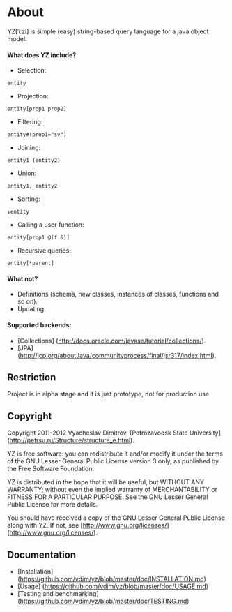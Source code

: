 # About
YZ[ˈiːzi] is simple (easy) string-based query language for a java object model. 

#### What does YZ include?

* Selection:
<pre><code>entity</code></pre>

* Projection:
<pre><code>entity[prop1 prop2]</code></pre>

* Filtering:
<pre><code>entity#(prop1="sv")</code></pre>

* Joining:
<pre><code>entity1 (entity2)</code></pre>

* Union:
<pre><code>entity1, entity2</code></pre>

* Sorting:
<pre><code>↓entity</code></pre>

* Calling a user function:
<pre><code>entity[prop1 @(f &)]</code></pre>

* Recursive queries:
<pre><code>entity[*parent]</code></pre>

#### What not?

* Definitions (schema, new classes, instances of classes, functions and so on).
* Updating.

#### Supported backends:

* [Collections] (http://docs.oracle.com/javase/tutorial/collections/).
* [JPA] (http://jcp.org/aboutJava/communityprocess/final/jsr317/index.html).

## Restriction
Project is in alpha stage and it is just prototype, not for production use.

## Copyright

Copyright 2011-2012 Vyacheslav Dimitrov, [Petrozavodsk State University] (http://petrsu.ru/Structure/structure_e.html).

YZ is free software: you can redistribute it and/or modify it
under the terms of the GNU Lesser General Public License version 3
only, as published by the Free Software Foundation.

YZ is distributed in the hope that it will be useful, but
WITHOUT ANY WARRANTY; without even the implied warranty of
MERCHANTABILITY or FITNESS FOR A PARTICULAR PURPOSE.  See the GNU
Lesser General Public License for more details.

You should have received a copy of the GNU Lesser General Public
License along with YZ.  If not, see [http://www.gnu.org/licenses/] (http://www.gnu.org/licenses/).

## Documentation
* [Installation] (https://github.com/vdim/yz/blob/master/doc/INSTALLATION.md)
* [Usage] (https://github.com/vdim/yz/blob/master/doc/USAGE.md)
* [Testing and benchmarking] (https://github.com/vdim/yz/blob/master/doc/TESTING.md)

